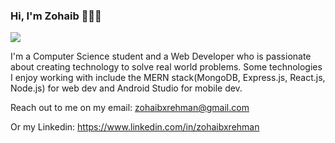 ### Hi, I'm Zohaib 👋👨‍💻

<img src='https://i.imgur.com/fn999kK.png'>

I'm a Computer Science student and a Web Developer who is passionate about creating technology to solve real world problems. Some technologies I enjoy working with include the MERN stack(MongoDB, Express.js, React.js, Node.js) for web dev and Android Studio for mobile dev.

Reach out to me on my email: zohaibxrehman@gmail.com

Or my Linkedin: https://www.linkedin.com/in/zohaibxrehman

<!--
**zohaibxrehman/zohaibxrehman** is a ✨ _special_ ✨ repository because its `README.md` (this file) appears on your GitHub profile.

Here are some ideas to get you started:

- 🔭 I’m currently working on ...
- 🌱 I’m currently learning ...
- 👯 I’m looking to collaborate on ...
- 🤔 I’m looking for help with ...
- 💬 Ask me about ...
- 📫 How to reach me: ...
- 😄 Pronouns: ...
- ⚡ Fun fact: ...
-->
